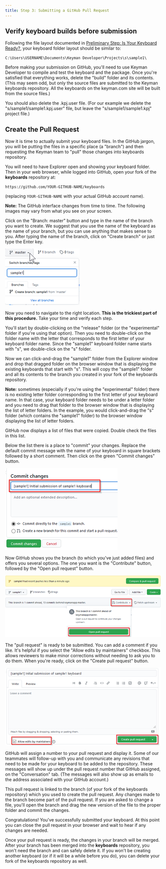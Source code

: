 ```yaml
---
title: Step 3: Submitting a GitHub Pull Request
---
```

## Verify keyboard builds before submission

Following the file layout documented in [Preliminary Step: Is Your Keyboard Ready?](step-0),
your keyboard folder layout should be similar to:

```
C:\Users\USERNAME\Documents\Keyman Developer\Projects\s\sample1\
```

Before making your submission on GitHub,
you'll need to use Keyman Developer to compile and test the keyboard and the package.
Once you're satisfied that everything works,
delete the "build" folder and its contents.
(This may seem odd, but only the source files are submitted to the Keyman keyboards repository.
All the keyboards on the keyman.com site will be built from the source files.)

You should also delete the .kpj.user file.
(For our example we delete the "s/sample1/sample1.kpj.user" file,
but leave the "s/sample1/sample1.kpj" project file.)

## Create the Pull Request

Now it is time to actually submit your keyboard files.
In the GitHub jargon, you will be putting the files in a specific place (a "branch")
and then requesting the Keyman team to "pull" those changes into keyboards repository.

You will need to have Explorer open and showing your keyboard folder.
Then in your web browser, while logged into GitHub,
open your fork of the **keyboards** repository at:

```
https://github.com/YOUR-GITHUB-NAME/keyboards
```

(replacing `YOUR-GITHUB-NAME` with your actual GitHub account name).

**Note:** The GitHub interface changes from time to time. The following images may vary from what you see on your screen.

Click on the "Branch: master" button and type in the name of the branch you want to create.
We suggest that you use the name of the keyboard as the name of your branch,
but you can use anything that makes sense to you.
After typing the name of the branch, click on "Create branch" or just type the Enter key.

![](../../../cdn/dev/img/developer/keyboards/github-create-branch.png)

Now you need to navigate to the right location.
**This is the trickiest part of this procedure.**
Take your time and verify each step.

You'll start by double-clicking on the "release" folder
(or the "experimental" folder if you're using that option).
Then you need to double-click on the folder name with the letter
that corresponds to the first letter of your keyboard folder name.
Since the "sample1" keyboard folder name starts with "s", we double-click on the "s" folder.

Now we can click-and-drag the "sample1" folder from the Explorer window and drop that dragged folder
on the browser window that is displaying the existing keyboards that start with "s".
This will copy the "sample1" folder and all its contents to the branch you created in your fork of the keyboards repository.

**Note:** sometimes (especially if you're using the "experimental" folder)
there is no existing letter folder corresponding to the first letter of your keyboard name.
In that case, your keyboard folder needs to be under a letter folder
and you need to drag that folder to the browser window that is displaying the list of letter folders.
In the example, you would click-and-drag the "s" folder (which contains the "sample1" folder)
to the browser window displaying the list of letter folders.

GitHub now displays a list of files that were copied.
Double check the files in this list.

Below the list there is a place to "commit" your changes.
Replace the default commit message with the name of your keyboard in square brackets followed by a short comment.
Then click on the green "Commit changes" button.

![](../../../cdn/dev/img/developer/keyboards/github-commit-message.png)

Now GitHub shows you the branch (to which you've just added files) and offers you several options.
The one you want is the "Contribute" button, followed by the "Open pull request" button.

![](../../../cdn/dev/img/developer/keyboards/github-pull-request-start.png)

The "pull request" is ready to be submitted.
You can add a comment if you like.
It's helpful if you select the "Allow edits by maintainers" checkbox.
This allows reviewers to make minor corrections without needing to ask you to do them.
When you're ready, click on the "Create pull request" button.

![](../../../cdn/dev/img/developer/keyboards/github-pull-request-final.png)

GitHub will assign a number to your pull request and display it.
Some of our teammates will follow-up with you and communicate
any revisions that need to be made for your keyboard to be added to the repository.
These messages will show up under the pull request number that GitHub assigned, on the "Conversation" tab.
(The messages will also show up as emails to the address associated with your GitHub account.)

This pull request is linked to the branch (of your fork of the keyboards repository) which you used to create the pull request.
Any changes made to the branch become part of the pull request.
If you are asked to change a file, you'll open the branch and drag the new version of the file to the proper folder
and commit the changes.

Congratulations! You've successfully submitted your keyboard.
At this point you can close the pull request in your browser and wait to hear if any changes are needed.

Once your pull request is ready, the changes in your branch will be merged.
After your branch has been merged into the **keyboards** repository,
you won't need the branch and can safely delete it.
If you won't be creating another keyboard (or if it will be a while before you do),
you can delete your fork of the keyboards repository as well.

